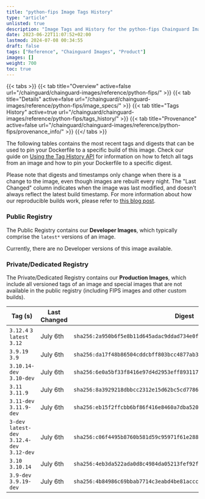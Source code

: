 ```yaml
---
title: "python-fips Image Tags History"
type: "article"
unlisted: true
description: "Image Tags and History for the python-fips Chainguard Image"
date: 2023-06-22T11:07:52+02:00
lastmod: 2024-07-08 00:34:55
draft: false
tags: ["Reference", "Chainguard Images", "Product"]
images: []
weight: 700
toc: true
---
```


{{< tabs >}}
{{< tab title="Overview" active=false url="/chainguard/chainguard-images/reference/python-fips/" >}}
{{< tab title="Details" active=false url="/chainguard/chainguard-images/reference/python-fips/image_specs/" >}}
{{< tab title="Tags History" active=true url="/chainguard/chainguard-images/reference/python-fips/tags_history/" >}}
{{< tab title="Provenance" active=false url="/chainguard/chainguard-images/reference/python-fips/provenance_info/" >}}
{{</ tabs >}}

The following tables contains the most recent tags and digests that can be used to pin your Dockerfile to a specific build of this image. Check our guide on [Using the Tag History API](/chainguard/chainguard-images/using-the-tag-history-api/) for information on how to fetch all tags from an image and how to pin your Dockerfile to a specific digest.

Please note that digests and timestamps only change when there is a change to the image, even though images are rebuilt every night. The "Last Changed" column indicates when the image was last modified, and doesn't always reflect the latest build timestamp. For more information about how our reproducible builds work, please refer to [this blog post](https://www.chainguard.dev/unchained/reproducing-chainguards-reproducible-image-builds).

### Public Registry
The Public Registry contains our **Developer Images**, which typically comprise the `latest*` versions of an image.

Currently, there are no Developer versions of this image available.

### Private/Dedicated Registry
The Private/Dedicated Registry contains our **Production Images**, which include all versioned tags of an image and special images that are not available in the public registry (including FIPS images and other custom builds).

| Tag (s)                                       | Last Changed | Digest                                                                    |
|-----------------------------------------------|--------------|---------------------------------------------------------------------------|
|  `3.12.4` `3` `latest` `3.12`                 | July 6th     | `sha256:2a950b6f5e8b11d645adac9ddad734e0f0817bd979259deef44b12d0a1f9e165` |
|  `3.9.19` `3.9`                               | July 6th     | `sha256:da17f48b86504cddcbff803bcc4877ab39343cc21ef5eb6580f81e58e30ae2c4` |
|  `3.10.14-dev` `3.10-dev`                     | July 6th     | `sha256:6e0a5bf33f8416e97d4d2953eff893117a1d3b42c5192b7b930fa008844fc0b5` |
|  `3.11` `3.11.9`                              | July 6th     | `sha256:8a3929218dbbcc2312e15d62bc5cd77865b5d9ebe3075c27625baaa5b4996418` |
|  `3.11-dev` `3.11.9-dev`                      | July 6th     | `sha256:eb15f2ffcbb6bf86f416e8460a7dba520f42c8c12fbe7b78b36a650144d1b33a` |
|  `3-dev` `latest-dev` `3.12.4-dev` `3.12-dev` | July 6th     | `sha256:c06f4495b8760b581d59c95971f61e2881d8d03853a2e600ca2f97f5c689ac27` |
|  `3.10` `3.10.14`                             | July 6th     | `sha256:4eb3da522ada0d8c4984da05213fef92f16df82bf85efa87f190a16090cc2daa` |
|  `3.9-dev` `3.9.19-dev`                       | July 6th     | `sha256:4b84986c69bbab7714c3eabd4be81accc9912e99ed0b72c0cb71c64d24c2b27e` |

